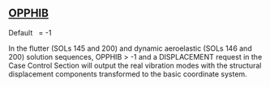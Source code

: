 ## [OPPHIB](https://help.hexagonmi.com/bundle/MSC_Nastran_2022.4/page/Nastran_Combined_Book/qrg/parameters/TOC.OPPHIB.xhtml)

Default    = -1

In the flutter (SOLs 145 and 200) and dynamic aeroelastic (SOLs 146 and 200) solution sequences, OPPHIB > -1 and a DISPLACEMENT request in the Case Control Section will output the real vibration modes with the structural displacement components transformed to the basic coordinate system.

